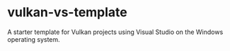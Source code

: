 # vulkan-vs-template
A starter template for Vulkan projects using Visual Studio on the Windows operating system.
